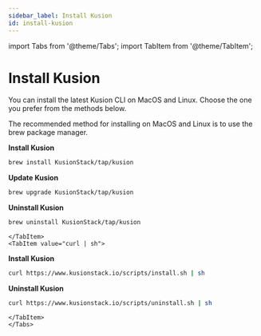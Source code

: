 ```yaml
---
sidebar_label: Install Kusion
id: install-kusion
---
```


import Tabs from '@theme/Tabs';
import TabItem from '@theme/TabItem';

# Install Kusion

You can install the latest Kusion CLI on MacOS and Linux. Choose the one you prefer from the methods below.

<Tabs>
<TabItem value="Homebrew" >

The recommended method for installing on MacOS and Linux is to use the brew package manager.

**Install Kusion**

```bash
brew install KusionStack/tap/kusion
```

**Update Kusion**

```bash
brew upgrade KusionStack/tap/kusion
```

**Uninstall Kusion**

```bash
brew uninstall KusionStack/tap/kusion
```

```mdx-code-block
</TabItem>
<TabItem value="curl | sh">
```

**Install Kusion**

```bash
curl https://www.kusionstack.io/scripts/install.sh | sh
```

**Uninstall Kusion**

```bash
curl https://www.kusionstack.io/scripts/uninstall.sh | sh
```

```mdx-code-block
</TabItem>
</Tabs>
```
